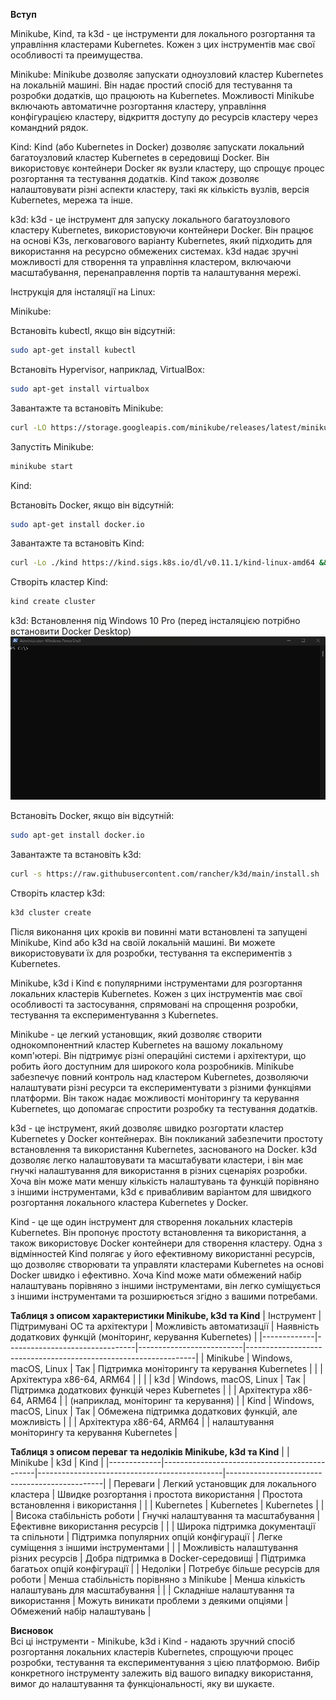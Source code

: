 <b>Вступ</b><br>

Minikube, Kind, та k3d - це інструменти для локального розгортання та управління кластерами Kubernetes. Кожен з цих інструментів має свої особливості та преимущества.

Minikube: Minikube дозволяє запускати одноузловий кластер Kubernetes на локальній машині. Він надає простий спосіб для тестування та розробки додатків, що працюють на Kubernetes. Можливості Minikube включають автоматичне розгортання кластеру, управління конфігурацією кластеру, відкриття доступу до ресурсів кластеру через командний рядок.

Kind: Kind (або Kubernetes in Docker) дозволяє запускати локальний багатоузловий кластер Kubernetes в середовищі Docker. Він використовує контейнери Docker як вузли кластеру, що спрощує процес розгортання та тестування додатків. Kind також дозволяє налаштовувати різні аспекти кластеру, такі як кількість вузлів, версія Kubernetes, мережа та інше.

k3d: k3d - це інструмент для запуску локального багатоузлового кластеру Kubernetes, використовуючи контейнери Docker. Він працює на основі K3s, легковагового варіанту Kubernetes, який підходить для використання на ресурсно обмежених системах. k3d надає зручні можливості для створення та управління кластером, включаючи масштабування, перенаправлення портів та налаштування мережі.

Інструкція для інсталяції на Linux:

Minikube:

Встановіть kubectl, якщо він відсутній: 
```bash
sudo apt-get install kubectl
```
Встановіть Hypervisor, наприклад, VirtualBox: 
```bash
sudo apt-get install virtualbox
```
Завантажте та встановіть Minikube: 
```bash
curl -LO https://storage.googleapis.com/minikube/releases/latest/minikube-linux-amd64 && sudo install minikube-linux-amd64 /usr/local/bin/minikube
```
Запустіть Minikube:
```bash
minikube start
```

Kind:

Встановіть Docker, якщо він відсутній: 
```bash
sudo apt-get install docker.io
```
Завантажте та встановіть Kind: 
```bash
curl -Lo ./kind https://kind.sigs.k8s.io/dl/v0.11.1/kind-linux-amd64 && chmod +x ./kind && sudo mv ./kind /usr/local/bin/kind
```
Створіть кластер Kind: 
```bash
kind create cluster
```

k3d:
Встановлення під Windows 10 Pro (перед інсталяцією потрібно встановити Docker Desktop)
![Image](./install-k3d.gif)

Встановіть Docker, якщо він відсутній: 
```bash
sudo apt-get install docker.io
```

Завантажте та встановіть k3d: 
```bash
curl -s https://raw.githubusercontent.com/rancher/k3d/main/install.sh | bash
```
Створіть кластер k3d: 
```bash
k3d cluster create
```
Після виконання цих кроків ви повинні мати встановлені та запущені Minikube, Kind або k3d на своїй локальній машині. Ви можете використовувати їх для розробки, тестування та експериментів з Kubernetes.

Minikube, k3d і Kind є популярними інструментами для розгортання локальних кластерів Kubernetes. Кожен з цих інструментів має свої особливості та застосування, спрямовані на спрощення розробки, тестування та експериментування з Kubernetes.

Minikube - це легкий установщик, який дозволяє створити однокомпонентний кластер Kubernetes на вашому локальному комп'ютері. Він підтримує різні операційні системи і архітектури, що робить його доступним для широкого кола розробників. Minikube забезпечує повний контроль над кластером Kubernetes, дозволяючи налаштувати різні ресурси та експериментувати з різними функціями платформи. Він також надає можливості моніторингу та керування Kubernetes, що допомагає спростити розробку та тестування додатків.

k3d - це інструмент, який дозволяє швидко розгортати кластер Kubernetes у Docker контейнерах. Він покликаний забезпечити простоту встановлення та використання Kubernetes, заснованого на Docker. k3d дозволяє легко налаштовувати та масштабувати кластери, і він має гнучкі налаштування для використання в різних сценаріях розробки. Хоча він може мати меншу кількість налаштувань та функцій порівняно з іншими інструментами, k3d є привабливим варіантом для швидкого розгортання локального кластера Kubernetes у Docker.

Kind - це ще один інструмент для створення локальних кластерів Kubernetes. Він пропонує простоту встановлення та використання, а також використовує Docker контейнери для створення кластеру. Одна з відмінностей Kind полягає у його ефективному використанні ресурсів, що дозволяє створювати та управляти кластерами Kubernetes на основі Docker швидко і ефективно. Хоча Kind може мати обмежений набір налаштувань порівняно з іншими інструментами, він легко суміщується з іншими інструментами та розширюється згідно з вашими потребами.

<b>Таблиця з описом характеристики Minikube, k3d та Kind</b>
| Інструмент  | Підтримувані ОС та архітектури | Можливість автоматизації | Наявність додаткових функцій (моніторинг, керування Kubernetes) |
|-------------|--------------------------------|--------------------------|-----------------------------------------------------------------|
| Minikube	  | Windows, macOS, Linux          | Так                      | Підтримка моніторингу та керування Kubernetes                   |
|             | Архітектура x86-64, ARM64	   |                          |                                                                 |
| k3d         | Windows, macOS, Linux          | Так                      | Підтримка додаткових функцій через Kubernetes                   |
|             | Архітектура x86-64, ARM64	   |                          | (наприклад, моніторинг та керування)                            | 
| Kind	      | Windows, macOS, Linux	       | Так                      | Обмежена підтримка додаткових функцій, але можливість           |
|             | Архітектура x86-64, ARM64	   |                          | налаштування моніторингу та керування Kubernetes                |

<b>Таблиця з описом переваг та недоліків Minikube, k3d та Kind</b>
|             | Minikube                                     | k3d                             	            | Kind                                          |
|-------------|----------------------------------------------|----------------------------------------------|-----------------------------------------------|
| Переваги	  | Легкий установщик для локального кластера	 | Швидке розгортання і простота використання	| Простота встановлення і використання          |
|             | Kubernetes                                   | Kubernetes                                   | Kubernetes                                    |
|             | Висока стабільність роботи	                 | Гнучкі налаштування та масштабування	        | Ефективне використання ресурсів               |
|             | Широка підтримка документації та спільноти	 | Підтримка популярних опцій конфігурації	    | Легке суміщення з іншими інструментами        |
|             | Можливість налаштування різних ресурсів	     | Добра підтримка в Docker-середовищі	        | Підтримка багатьох опцій конфігурації         |
| Недоліки	  | Потребує більше ресурсів для роботи	         | Менша стабільність порівняно з Minikube	    | Менша кількість налаштувань для масштабування |
|             | Складніше налаштування та використання	     | Можуть виникати проблеми з деякими опціями	| Обмежений набір налаштувань                   |

<b>Висновок</b><br>
Всі ці інструменти - Minikube, k3d і Kind - надають зручний спосіб розгортання локальних кластерів Kubernetes, спрощуючи процес розробки, тестування та експериментування з цією платформою. Вибір конкретного інструменту залежить від вашого випадку використання, вимог до налаштування та функціональності, яку ви шукаєте.

```bash
```
